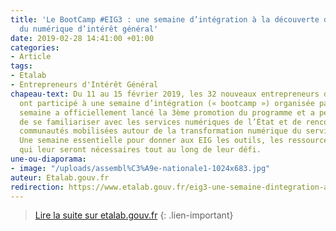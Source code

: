 ```yaml
---
title: 'Le BootCamp #EIG3 : une semaine d’intégration à la découverte des communautés
  du numérique d’intérêt général'
date: 2019-02-28 14:41:00 +01:00
categories:
- Article
tags:
- Etalab
- Entrepreneurs d'Intérêt Général
chapeau-text: Du 11 au 15 février 2019, les 32 nouveaux entrepreneurs d’intérêt général
  ont participé à une semaine d’intégration (« bootcamp ») organisée par Etalab. Cette
  semaine a officiellement lancé la 3ème promotion du programme et a permis aux EIG
  de se familiariser avec les services numériques de l’État et de rencontrer de nombreuses
  communautés mobilisées autour de la transformation numérique du service public.
  Une semaine essentielle pour donner aux EIG les outils, les ressources et les contacts
  qui leur seront nécessaires tout au long de leur défi.
une-ou-diaporama:
- image: "/uploads/assembl%C3%A9e-nationale1-1024x683.jpg"
auteur: Etalab.gouv.fr
redirection: https://www.etalab.gouv.fr/eig3-une-semaine-dintegration-a-la-decouverte-des-communautes-du-numerique-dinteret-general
---
```


> [Lire la suite sur etalab.gouv.fr](https://www.etalab.gouv.fr/eig3-une-semaine-dintegration-a-la-decouverte-des-communautes-du-numerique-dinteret-general)
{: .lien-important}